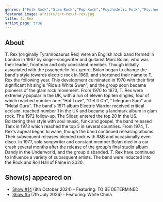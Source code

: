 ```yaml
---
genres: ["Folk Rock","Glam Rock","Pop Rock","Psychedelic Folk","Psychedelic Pop","Psychedelic Rock","Rock"]
featured_image: artists/t/t-rex/t-rex.jpg
title: T. Rex
artist_page: true
---
```

## About

T. Rex (originally Tyrannosaurus Rex) were  an English rock band formed in London in 1967 by singer-songwriter and guitarist Marc Bolan, who was their leader, frontman and only consistent member. Though initially associated with the psychedelic folk genre, Bolan began to change the band's style towards electric rock in 1969, and shortened their name to T. Rex the following year. This development culminated in 1970 with their first significant hit single "Ride a White Swan", and the group soon became pioneers of the glam rock movement.
From 1970 to 1973, T. Rex were extremely popular in the UK, with a run of eleven top ten singles, four of which reached number one: "Hot Love", "Get It On", "Telegram Sam" and "Metal Guru". The band's 1971 album Electric Warrior received critical acclaim, reached number 1 in the UK and became a landmark album in glam rock. The 1972 follow-up, The Slider, entered the top 20 in the US. Bolstering their style with soul music, funk and gospel, the band released Tanx in 1973 which reached the top 5 in several countries. From 1974, T. Rex's appeal began to wane, though the band continued releasing albums. Their subsequent releases blended rock with R&B and occasionally even disco.
In 1977, sole songwriter and constant member Bolan died in a car crash several months after the release of the group's final studio album Dandy in the Underworld, and the group disbanded. T. Rex have continued to influence a variety of subsequent artists. The band were inducted into the Rock and Roll Hall of Fame in 2020.

## Show(s) appeared on

- [Show #14](/shows/featuring-to-be-determined/) (8th October 2024) - Featuring: TO BE DETERMINED
- [Show #5](/shows/featuring-white-china/) (7th July 2024) - Featuring: White China

